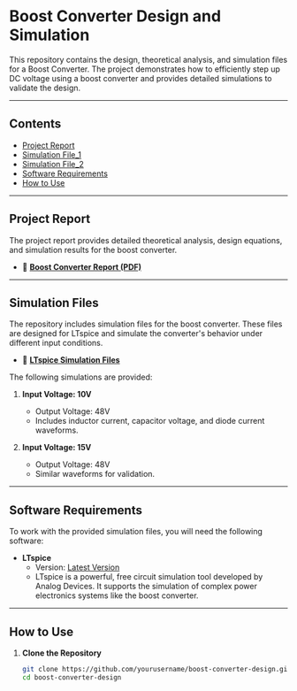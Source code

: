 # Boost Converter Design and Simulation

This repository contains the design, theoretical analysis, and simulation files for a Boost Converter. The project demonstrates how to efficiently step up DC voltage using a boost converter and provides detailed simulations to validate the design.

---

## **Contents**
- [Project Report](https://github.com/HemakanthNatkunaraja/Boost-Converter-Desing/blob/main/Boost%20converter%20design.pdf)
- [Simulation File_1](https://github.com/HemakanthNatkunaraja/Boost-Converter-Desing/blob/main/project_10Vsupply.asc)
- [Simulation File_2](https://github.com/HemakanthNatkunaraja/Boost-Converter-Desing/blob/main/project_10Vsupply.asc)
- [Software Requirements](#software-requirements)
- [How to Use](#how-to-use)

---

## **Project Report**
The project report provides detailed theoretical analysis, design equations, and simulation results for the boost converter.

- 📄 **[Boost Converter Report (PDF)](link-to-pdf-file)**

---

## **Simulation Files**
The repository includes simulation files for the boost converter. These files are designed for LTspice and simulate the converter's behavior under different input conditions.

- 📁 **[LTspice Simulation Files](link-to-simulation-folder)**

The following simulations are provided:
1. **Input Voltage: 10V**  
   - Output Voltage: 48V  
   - Includes inductor current, capacitor voltage, and diode current waveforms.

2. **Input Voltage: 15V**  
   - Output Voltage: 48V  
   - Similar waveforms for validation.

---

## **Software Requirements**

To work with the provided simulation files, you will need the following software:

- **LTspice**
  - Version: [Latest Version](https://www.analog.com/en/design-center/design-tools-and-calculators/ltspice-simulator.html)
  - LTspice is a powerful, free circuit simulation tool developed by Analog Devices. It supports the simulation of complex power electronics systems like the boost converter.

---

## **How to Use**

1. **Clone the Repository**
   ```bash
   git clone https://github.com/yourusername/boost-converter-design.git
   cd boost-converter-design

